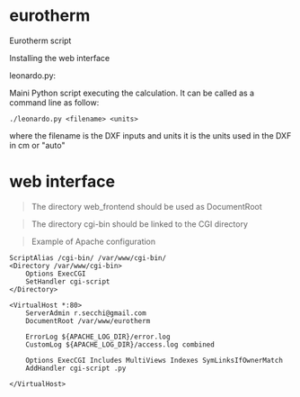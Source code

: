 # eurotherm
Eurotherm script

Installing the web interface

leonardo.py:  

Maini Python script executing the calculation. It can be called as a command line as follow:
```
./leonardo.py <filename> <units>
```
where the filename is the DXF inputs and units it is the units used in the DXF in cm or "auto"

# web interface

>The directory web\_frontend should be used as DocumentRoot

>The directory cgi-bin should be linked to the CGI directory

>Example of Apache configuration

```
ScriptAlias /cgi-bin/ /var/www/cgi-bin/
<Directory /var/www/cgi-bin>
    Options ExecCGI
    SetHandler cgi-script
</Directory>

<VirtualHost *:80>
    ServerAdmin r.secchi@gmail.com
    DocumentRoot /var/www/eurotherm

    ErrorLog ${APACHE_LOG_DIR}/error.log
    CustomLog ${APACHE_LOG_DIR}/access.log combined

    Options ExecCGI Includes MultiViews Indexes SymLinksIfOwnerMatch
    AddHandler cgi-script .py

</VirtualHost>
```




